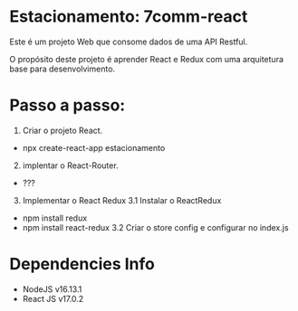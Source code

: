 # Estacionamento: 7comm-react
Este é um projeto Web que consome dados de uma API Restful. 

O propósito deste projeto é aprender React e Redux com uma arquitetura base para desenvolvimento.


# Passo a passo:
1. Criar o projeto React.
- npx create-react-app estacionamento
2. implentar o React-Router.
- ???
3. Implementar o React Redux
3.1 Instalar o ReactRedux
- npm install redux
- npm install react-redux
3.2 Criar o store config e configurar no index.js



# Dependencies Info
- NodeJS v16.13.1
- React JS v17.0.2